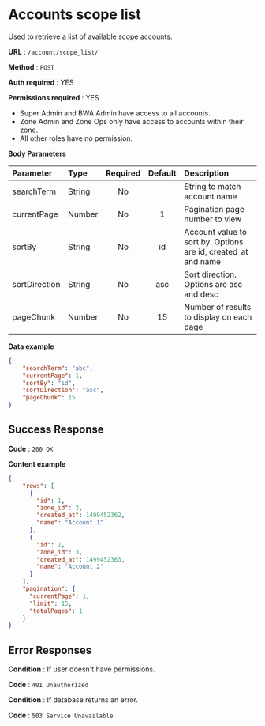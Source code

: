 # Accounts scope list

Used to retrieve a list of available scope accounts.

**URL** : `/account/scope_list/`

**Method** : `POST`

**Auth required** : YES

**Permissions required** : YES

* Super Admin and BWA Admin have access to all accounts.
* Zone Admin and Zone Ops only have access to accounts within their zone.
* All other roles have no permission.

**Body Parameters**

|Parameter|Type|Required|Default|Description|
|:---------|:---|:------:|:-------:|:-----------|
|searchTerm|String|No||String to match account name|
|currentPage|Number|No|1|Pagination page number to view|
|sortBy|String|No|id|Account value to sort by. Options are id, created_at and name|
|sortDirection|String|No|asc|Sort direction. Options are asc and desc|
|pageChunk|Number|No|15|Number of results to display on each page|

**Data example**

```json
{
    "searchTerm": "abc",
    "currentPage": 1,
    "sortBy": "id",
    "sortDirection": "asc",
    "pageChunk": 15
}
```

## Success Response

**Code** : `200 OK`

**Content example**

```json
{
    "rows": [
      {
        "id": 1,
        "zone_id": 2,
        "created_at": 1499452362,
        "name": "Account 1"
      },
      {
        "id": 2,
        "zone_id": 3,
        "created_at": 1499452363,
        "name": "Account 2"
      }
    ],
    "pagination": {
      "currentPage": 1,
      "limit": 15,
      "totalPages": 1
    }
}
```

## Error Responses

**Condition** : If user doesn't have permissions.

**Code** : `401 Unauthorized`

**Condition** : If database returns an error.

**Code** : `503 Service Unavailable`
